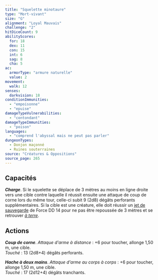 ```yaml
---
title: "Squelette minotaure"
type: "Mort-vivant"
size: "G"
alignment: "Loyal Mauvais"
challenge: "2"
hitDiceCount: 9
abilityScores:
  for: 18
  dex: 11
  con: 15
  int: 6
  sag: 8
  cha: 5
ac: 
  armorType: "armure naturelle"
  value: 2
movement: 
  walk: 12
senses: 
  darkvision: 18
conditionImmunities: 
  - "empoisonne"
  - "epuise"
damageTypeVulnerabilities: 
  - "contondant"
damageTypeImmunities: 
  - "poison"
languages: 
  - "comprend l'abyssal mais ne peut pas parler"
dungeonTypes:
  - Donjon maçonné
  - Ruines souterraines
source: "Créatures & Oppositions"
source_page: 265
---
```

## Capacités
_**Charge**_. Si le squelette se déplace de 3 mètres au moins en ligne droite vers une cible contre laquelle il réussit ensuite une attaque de coup de corne lors du même tour, celle-ci subit 9 (2d8) dégâts perforants supplémentaires. Si la cible est une créature, elle doit réussir un [jet de sauvegarde](/utiliser-les-caracteristiques/#jets-de-sauvegarde) de Force DD 14 pour ne pas être repoussée de 3 mètres et se retrouver [_à terre_](/gerer-la-sante-du-personnage/#a-terre).

## Actions
_**Coup de corne**_. _Attaque d'arme à distance_ : +6 pour toucher, allonge 1,50 m, une cible.  
_Touché_ : 13 (2d8+4) dégâts perforants.

_**Hache à deux mains**_. _Attaque d'arme au corps à corps_ : +6 pour toucher, allonge 1,50 m, une cible.  
_Touché_ : 17 (2d12+4) dégâts tranchants.
